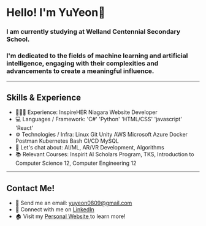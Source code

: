 # Hello! I'm YuYeon👋
### I am currently studying at Welland Centennial Secondary School.
### I'm dedicated to the fields of machine learning and artificial intelligence, engaging with their complexities and advancements to create a meaningful influence.

---
## Skills & Experience
- 👨🏻‍💻 Experience: InspireHER Niagara Website Developer
- 💻 Languages / Framework: 'C#' 'Python' 'HTML/CSS' 'javascript' 'React'
- ⚙️ Technologies / Infra: Linux Git Unity AWS Microsoft Azure Docker Postman Kubernetes Bash CI/CD MySQL
- 💬 Let's chat about: AI/ML, AR/VR Development, Algorithms
- 📚 Relevant Courses: Inspirit AI Scholars Program, TKS, Introduction to Computer Science 12, Computer Engineering 12

---
## Contact Me!
- 📧 Send me an email: yuyeon0809@gmail.com
- 🔗 Connect with me on <a href="www.linkedin.com/in/yuyeon"> LinkedIn </a>
- 🏠 Visit my <a href="https://donghwui.com/%22%3E"> Personal Website </a> to learn more!

